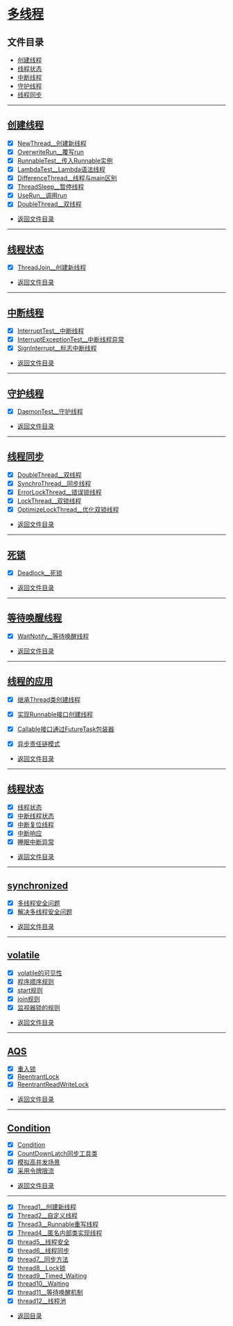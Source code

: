 
# [多线程](src/main/java/com/cpucode/java/thread)

## 文件目录

- [创建线程](#创建线程)
- [线程状态](#线程状态)
- [中断线程](#中断线程)
- [守护线程](#守护线程)
- [线程同步](#线程同步)

-----------

## [创建线程](src/main/java/com/cpucode/java/create/thread)

- [x] [NewThread__创建新线程](src/main/java/com/cpucode/java/create/thread/NewThread.java)
- [x] [OverwriteRun__覆写run](src/main/java/com/cpucode/java/create/thread/OverwriteRun.java)
- [x] [RunnableTest__传入Runnable实例](src/main/java/com/cpucode/java/create/thread/RunnableTest.java)
- [x] [LambdaTest__Lambda语法线程](src/main/java/com/cpucode/java/create/thread/LambdaTest.java)
- [x] [DifferenceThread__线程与main区别](src/main/java/com/cpucode/java/create/thread/DifferenceThread.java)
- [x] [ThreadSleep__暂停线程](src/main/java/com/cpucode/java/create/thread/ThreadSleep.java)
- [x] [UseRun__调用run](src/main/java/com/cpucode/java/create/thread/UseRun.java)
- [x] [DoubleThread__双线程](src/main/java/com/cpucode/java/create/thread/DoubleThread.java)

- [返回文件目录](#文件目录)

---------------

## [线程状态](src/main/java/com/cpucode/java/thread/state)

- [x] [ThreadJoin__创建新线程](src/main/java/com/cpucode/java/thread/state/ThreadJoin.java)


- [返回文件目录](#文件目录)

---------------

## [中断线程](src/main/java/com/cpucode/java/interrupt/thread)

- [x] [InterruptTest__中断线程](src/main/java/com/cpucode/java/interrupt/thread/InterruptTest.java)
- [x] [InterruptExceptionTest__中断线程异常](src/main/java/com/cpucode/java/interrupt/thread/InterruptExceptionTest.java)
- [x] [SignInterrupt__标志中断线程](src/main/java/com/cpucode/java/interrupt/thread/SignInterrupt.java)

- [返回文件目录](#文件目录)

---------------

## [守护线程](src/main/java/com/cpucode/java/guard/thread)

- [x] [DaemonTest__守护线程](src/main/java/com/cpucode/java/guard/thread/DaemonTest.java)

- [返回文件目录](#文件目录)

---------------

## [线程同步](src/main/java/com/cpucode/java/synchro)

- [x] [DoubleThread__双线程](src/main/java/com/cpucode/java/synchro/DoubleThread.java)
- [x] [SynchroThread__同步线程](src/main/java/com/cpucode/java/synchro/SynchroThread.java)
- [x] [ErrorLockThread__错误锁线程](src/main/java/com/cpucode/java/synchro/ErrorLockThread.java)
- [x] [LockThread__双锁线程](src/main/java/com/cpucode/java/synchro/LockThread.java)
- [x] [OptimizeLockThread__优化双锁线程](src/main/java/com/cpucode/java/synchro/OptimizeLockThread.java)

- [返回文件目录](#文件目录)

---------------

## [死锁](src/main/java/com/cpucode/java/deadlock)

- [x] [Deadlock__死锁](src/main/java/com/cpucode/java/deadlock/Deadlock.java)

- [返回文件目录](#文件目录)

---------------

## [等待唤醒线程](src/main/java/com/cpucode/java/wait/notify)

- [x] [WaitNotify__等待唤醒线程](src/main/java/com/cpucode/java/wait/notify/WaitNotify.java)

- [返回文件目录](#文件目录)

---------------

## [线程的应用](src/main/java/com/cpucode/java/application/thread)

- [x] [继承Thread类创建线程](src/main/java/com/cpucode/java/application/thread/MyThread.java)
- [x] [实现Runnable接口创建线程](src/main/java/com/cpucode/java/application/thread/MyRunnable.java)
- [x] [Callable接口通过FutureTask包装器](src/main/java/com/cpucode/java/application/thread/CallableDemo.java)
- [x] [异步责任链模式](src/main/java/com/cpucode/java/zookeeper/demo/MainDemo.java)


- [返回文件目录](#文件目录)

-------------------------

## [线程状态](src/main/java/com/cpucode/java/status/thread)

- [x] [线程状态](src/main/java/com/cpucode/java/status/thread/ThreadStatusDemo.java)
- [x] [中断线程状态](src/main/java/com/cpucode/java/status/thread/InterruptDemo.java)
- [x] [中断复位线程](src/main/java/com/cpucode/java/status/thread/InterruptDemo2.java)
- [x] [中断响应](src/main/java/com/cpucode/java/status/thread/InterruptDemo3.java)
- [x] [睡眠中断异常](src/main/java/com/cpucode/java/status/thread/InterruptDemo4.java)

- [返回文件目录](#文件目录)

-------------------------

## [synchronized](src/main/java/com/cpucode/java/synchronize)

- [x] [多线程安全问题](src/main/java/com/cpucode/java/synchronize/ThreadDemo.java)
- [x] [解决多线程安全问题](src/main/java/com/cpucode/java/synchronize/SynchronizeDemo.java)

- [返回文件目录](#文件目录)

-------------------------

## [volatile](src/main/java/com/cpucode/java/volati)

- [x] [volatile的可见性](src/main/java/com/cpucode/java/volati/VolatileDemo.java)
- [x] [程序顺序规则](src/main/java/com/cpucode/java/volati/BeforeDemo.java)
- [x] [start规则](src/main/java/com/cpucode/java/volati/StartDemo.java)
- [x] [join规则](src/main/java/com/cpucode/java/volati/JoinRule.java)
- [x] [监视器锁的规则](src/main/java/com/cpucode/java/volati/SyncDemo.java)

- [返回文件目录](#文件目录)

-------------------------

## [AQS](src/main/java/com/cpucode/java/aqs)

- [x] [重入锁](src/main/java/com/cpucode/java/aqs/ReentrantDemo.java)
- [x] [ReentrantLock](src/main/java/com/cpucode/java/aqs/AtomicDemo.java)
- [x] [ReentrantReadWriteLock](src/main/java/com/cpucode/java/aqs/RWLock.java)

- [返回文件目录](#文件目录)

-------------------------

## [Condition](src/main/java/com/cpucode/java/condition)

- [x] [Condition](src/main/java/com/cpucode/java/condition/ConditionDemo.java)
- [x] [CountDownLatch同步工具类](src/main/java/com/cpucode/java/condition/CountDownLatchDemo.java)
- [x] [模拟高并发场景](src/main/java/com/cpucode/java/condition/CountDownLatchDemo2.java)
- [x] [采用令牌限流](src/main/java/com/cpucode/java/condition/SemaphoreDemo.java)

- [返回文件目录](#文件目录)

-------------------------

- [x] [Thread1__创建新线程](src/main/java/com/cpucode/java/thread/Thread1.java)
- [x] [Thread2__自定义线程](src/main/java/com/cpucode/java/thread/Thread2.java)
- [x] [Thread3__Runnable重写线程](src/main/java/com/cpucode/java/thread/Thread3.java)
- [x] [Thread4__匿名内部类实现线程](src/main/java/com/cpucode/java/thread/Thread4.java)
- [x] [thread5__线程安全](src/main/java/com/cpucode/java/thread/thread5.java)
- [x] [thread6__线程同步](src/main/java/com/cpucode/java/thread/thread6.java)
- [x] [thread7__同步方法](src/main/java/com/cpucode/java/thread/thread7.java)
- [x] [thread8__Lock锁](src/main/java/com/cpucode/java/thread/thread8.java)
- [x] [thread9__Timed_Waiting](src/main/java/com/cpucode/java/thread/thread9.java)
- [x] [thread10__Waiting](src/main/java/com/cpucode/java/thread/thread10.java)
- [x] [thread11__等待唤醒机制](src/main/java/com/cpucode/java/thread/thread11)
- [x] [thread12__线程池](src/main/java/com/cpucode/java/thread/thread12.java)

- [返回目录](../README.md)
